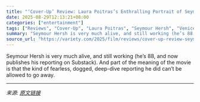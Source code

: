 ```yaml
---
title: "‘Cover-Up’ Review: Laura Poitras’s Enthralling Portrait of Seymour Hersh Makes You Ask: Where Have All the Investigative Reporters Gone?"
date: 2025-08-29T12:13:21+08:00
categories: ["entertainment"]
tags: ["Reviews", "Cover-Up", "Laura Poitras", "Seymour Hersh", "Venice Film Festival"]
summary: "Seymour Hersh is very much alive, and still working (he’s 88, and now publishes his reporting on Substack). And part of the meaning of the movie is that the kind of fearless, dogged, deep-dive reporti"
source_url: "https://variety.com/2025/film/reviews/cover-up-review-seymour-hershlaura-poitras-1236500545/"
---
```


Seymour Hersh is very much alive, and still working (he’s 88, and now publishes his reporting on Substack). And part of the meaning of the movie is that the kind of fearless, dogged, deep-dive reporting he did can’t be allowed to go away.

---

*来源: [原文链接](https://variety.com/2025/film/reviews/cover-up-review-seymour-hershlaura-poitras-1236500545/)*
